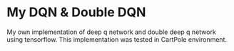 # My DQN & Double DQN
My own implementation of deep q network and double deep q network using tensorflow. This implementation was tested in CartPole environment.
